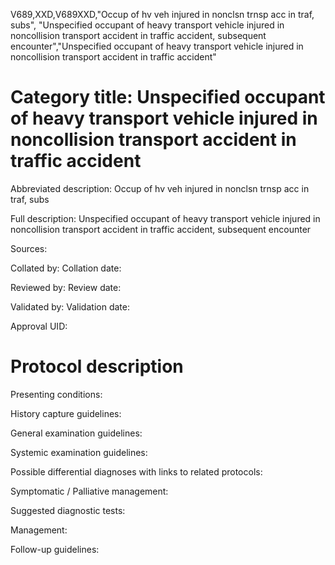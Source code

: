 V689,XXD,V689XXD,"Occup of hv veh injured in nonclsn trnsp acc in traf, subs", "Unspecified occupant of heavy transport vehicle injured in noncollision transport accident in traffic accident, subsequent encounter","Unspecified occupant of heavy transport vehicle injured in noncollision transport accident in traffic accident"
# Category title: Unspecified occupant of heavy transport vehicle injured in noncollision transport accident in traffic accident

Abbreviated description: Occup of hv veh injured in nonclsn trnsp acc in traf, subs

Full description: Unspecified occupant of heavy transport vehicle injured in noncollision transport accident in traffic accident, subsequent encounter

Sources:

Collated by:
Collation date:

Reviewed by:
Review date:

Validated by:
Validation date:

Approval UID:

# Protocol description

Presenting conditions:

History capture guidelines:

General examination guidelines:

Systemic examination guidelines:

Possible differential diagnoses with links to related protocols:

Symptomatic / Palliative management:

Suggested diagnostic tests:

Management:

Follow-up guidelines:

